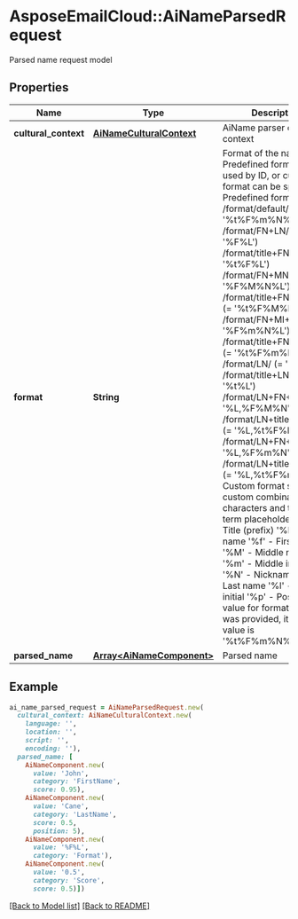 # AsposeEmailCloud::AiNameParsedRequest

Parsed name request model             

## Properties
Name | Type | Description | Notes
---- | ---- | ----------- | -----
**cultural_context** |[**AiNameCulturalContext**](AiNameCulturalContext.md) | AiName parser cultural context              | [optional] 
**format** |**String** | Format of the name. Predefined format can be used by ID, or custom format can be specified. Predefined formats:      /format/default/ (= '%t%F%m%N%L%p')     /format/FN+LN/ (= '%F%L')     /format/title+FN+LN/ (= '%t%F%L')     /format/FN+MN+LN/ (= '%F%M%N%L')     /format/title+FN+MN+LN/ (= '%t%F%M%N%L')     /format/FN+MI+LN/ (= '%F%m%N%L')     /format/title+FN+MI+LN/ (= '%t%F%m%N%L')     /format/LN/ (= '%L')     /format/title+LN/ (= '%t%L')     /format/LN+FN+MN/ (= '%L,%F%M%N')     /format/LN+title+FN+MN/ (= '%L,%t%F%M%N')     /format/LN+FN+MI/ (= '%L,%F%m%N')     /format/LN+title+FN+MI/ (= '%L,%t%F%m%N')  Custom format string - custom combination of characters and the next term placeholders:      '%t' - Title (prefix)     '%F' - First name     '%f' - First initial     '%M' - Middle name(s)     '%m' - Middle initial(s)     '%N' - Nickname     '%L' - Last name     '%l' - Last initial     '%p' - Postfix  If no value for format option was provided, its default value is '%t%F%m%N%L%p'              | [optional] 
**parsed_name** |[**Array&lt;AiNameComponent&gt;**](AiNameComponent.md) | Parsed name              | 


## Example
```ruby
ai_name_parsed_request = AiNameParsedRequest.new(
  cultural_context: AiNameCulturalContext.new(
    language: '',
    location: '',
    script: '',
    encoding: ''),
  parsed_name: [
    AiNameComponent.new(
      value: 'John',
      category: 'FirstName',
      score: 0.95),
    AiNameComponent.new(
      value: 'Cane',
      category: 'LastName',
      score: 0.5,
      position: 5),
    AiNameComponent.new(
      value: '%F%L',
      category: 'Format'),
    AiNameComponent.new(
      value: '0.5',
      category: 'Score',
      score: 0.5)])
```


[[Back to Model list]](Models.md) [[Back to README]](README.md)
